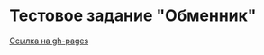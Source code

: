 # Тестовое задание "Обменник"

[Ссылка на gh-pages](https://darina837.github.io/test-project-vue/) 
